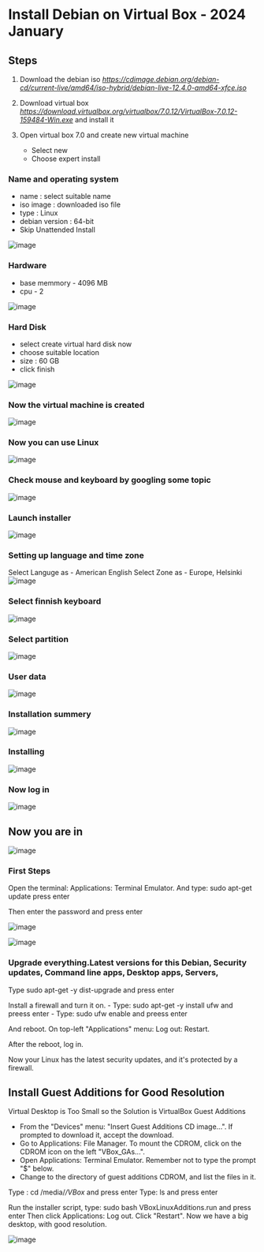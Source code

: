 # Install Debian on Virtual Box - 2024 January

## Steps

1. Download the debian iso
*https://cdimage.debian.org/debian-cd/current-live/amd64/iso-hybrid/debian-live-12.4.0-amd64-xfce.iso*

2. Download virtual box 
*https://download.virtualbox.org/virtualbox/7.0.12/VirtualBox-7.0.12-159484-Win.exe* and install it

3. Open virtual box 7.0 and create new virtual machine
   -   Select new
   -   Choose expert install

### Name and operating system
   - name : select suitable name
   - iso image : downloaded iso file
   - type : Linux
   - debian version : 64-bit
   - Skip Unattended Install

          
   ![image](https://github.com/Ruwan0127/rumarkdown/assets/144318600/e03700d0-4d0a-471e-911e-3ebc7b456321)


### Hardware
   - base memmory - 4096 MB
   - cpu - 2

   
   ![image](https://github.com/Ruwan0127/rumarkdown/assets/144318600/df613484-8422-48f2-910a-dfc866104ec6)

### Hard Disk
  - select create virtual hard disk now
  - choose suitable location
  - size : 60 GB
  - click finish


 ![image](https://github.com/Ruwan0127/rumarkdown/assets/144318600/a31ee47b-ae8d-498f-a61f-d2f67925732e)



### Now the virtual machine is created

![image](https://github.com/Ruwan0127/rumarkdown/assets/144318600/1ecb0e99-e00e-48ea-ad29-ed50ccde5f8b)




### Now you can use Linux 

![image](https://github.com/Ruwan0127/rumarkdown/assets/144318600/cee37a41-9233-47e1-83fd-6b9993191ec2)


### Check mouse and keyboard by googling some topic

![image](https://github.com/Ruwan0127/rumarkdown/assets/144318600/087b4cee-d063-49d8-8de4-f2ed2d97aa15)


### Launch installer 
![image](https://github.com/Ruwan0127/rumarkdown/assets/144318600/15d9867d-039d-4a8f-b1d1-2de8c6f9863f)


### Setting up language and time zone
Select Languge as - American English
Select Zone as - Europe, Helsinki
![image](https://github.com/Ruwan0127/rumarkdown/assets/144318600/681a06ea-a13c-4457-a090-2f5a8d76fd27)



### Select finnish keyboard

![image](https://github.com/Ruwan0127/rumarkdown/assets/144318600/b27a7307-fc43-45d7-af24-61bc9f422923)



### Select partition

![image](https://github.com/Ruwan0127/rumarkdown/assets/144318600/d054efb5-9a83-4287-a9e5-17bdfb682d5d)



### User data
![image](https://github.com/Ruwan0127/rumarkdown/assets/144318600/efe5f9c6-e857-4984-bb54-9b267a4927c5)



### Installation summery
![image](https://github.com/Ruwan0127/rumarkdown/assets/144318600/61f8dd72-2ec0-4fdc-9f20-f80669d87be9)


### Installing
![image](https://github.com/Ruwan0127/rumarkdown/assets/144318600/7e5a4bfc-22c4-47be-8879-38b31ac99ae2)


### Now log in
![image](https://github.com/Ruwan0127/rumarkdown/assets/144318600/68fc910d-2658-4b92-b2f8-d9870b3e1211)



## Now you are in
![image](https://github.com/Ruwan0127/rumarkdown/assets/144318600/52416407-499e-4f57-ad39-eb8c6fd81161)


### First Steps
Open the terminal: Applications: Terminal Emulator.
And type: sudo apt-get update press enter

Then enter the password and press enter

![image](https://github.com/Ruwan0127/rumarkdown/assets/144318600/d4f6f9ff-6781-4c7a-b48a-94090a0ecb7c)

![image](https://github.com/Ruwan0127/rumarkdown/assets/144318600/25151783-cee3-4a11-8467-b9ba5756ff0d)

### Upgrade everything.Latest versions for this Debian, Security updates, Command line apps, Desktop apps, Servers,

Type sudo apt-get -y dist-upgrade and press enter

Install a firewall and turn it on.
    - Type: sudo apt-get -y install ufw and preess enter
    - Type: sudo ufw enable and preess enter

And reboot. On top-left "Applications" menu: Log out: Restart.

After the reboot, log in.

Now your Linux has the latest security updates, and it's protected by a firewall.

## Install Guest Additions for Good Resolution 

Virtual Desktop is Too Small so the Solution is VirtualBox Guest Additions

- From the "Devices" menu: "Insert Guest Additions CD image...". If prompted to download it, accept the download.
- Go to Applications: File Manager. To mount the CDROM, click on the CDROM icon on the left "VBox_GAs...".
- Open Applications: Terminal Emulator. Remember not to type the prompt "$" below.
- Change to the directory of guest additions CDROM, and list the files in it.

Type : cd /media/*/VBox* and press enter
Type: ls and press enter

Run the installer script, type: sudo bash VBoxLinuxAdditions.run and press enter
Then click Applications: Log out. Click "Restart".
Now we have a big desktop, with good resolution.

![image](https://github.com/Ruwan0127/rumarkdown/assets/144318600/039633e6-2cea-4551-9465-c363f89645cb)


















